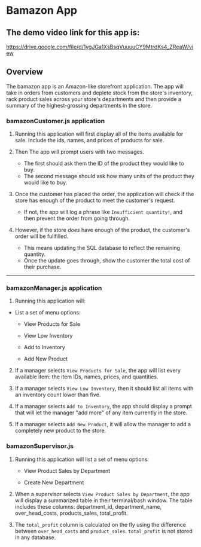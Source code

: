 # Bamazon App

## The demo video link for this app is:
https://drive.google.com/file/d/1ygJGa1XsBsqVuuuuCY9MtrdKs4_ZReaW/view


## Overview
The bamazon app is an Amazon-like storefront application. The app will take in orders from customers and deplete stock from the store's inventory, rack product sales across your store's departments and then provide a summary of the highest-grossing departments in the store.

### bamazonCustomer.js application
1. Running this application will first display all of the items available for sale. Include the ids, names, and prices of products for sale.

2. Then The app will prompt users with two messages.

   * The first should ask them the ID of the product they would like to buy.
   * The second message should ask how many units of the product they would like to buy.

3. Once the customer has placed the order, the application will check if the store has enough of the product to meet the customer's request.

   * If not, the app will log a phrase like `Insufficient quantity!`, and then prevent the order from going through.

4. However, if the store _does_ have enough of the product, the customer's order will be fullfilled.
   * This means updating the SQL database to reflect the remaining quantity.
   * Once the update goes through, show the customer the total cost of their purchase.

- - -


### bamazonManager.js application
1. Running this application will:

  * List a set of menu options:

    * View Products for Sale
    
    * View Low Inventory
    
    * Add to Inventory
    
    * Add New Product

  2. If a manager selects `View Products for Sale`, the app will list every available item: the item IDs, names, prices, and quantities.

  3. If a manager selects `View Low Inventory`, then it should list all items with an inventory count lower than five.

  4. If a manager selects `Add to Inventory`, the app should display a prompt that will let the manager "add more" of any item currently in the store.

  5. If a manager selects `Add New Product`, it will allow the manager to add a completely new product to the store.

### bamazonSupervisor.js
1. Running this application will list a set of menu options:

   * View Product Sales by Department
   
   * Create New Department

2.  When a supervisor selects `View Product Sales by Department`, the app will display a summarized table in their terminal/bash window. The table includes these columns: department_id, department_name, over_head_costs, products_sales, total_profit. 

3. The `total_profit` column is calculated on the fly using the difference between `over_head_costs` and `product_sales`. `total_profit` is not stored in any database. 



